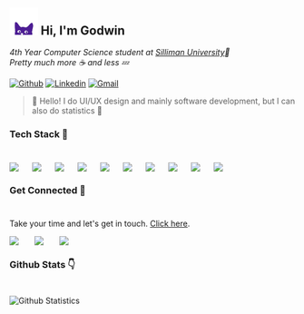 <h2><img src="assets/images/curious_cat_1.png" width="50"> Hi, I'm Godwin </h1>
<em>4th Year Computer Science student at <a href="su.edu.ph/">Silliman University</a>💢 </em>
<br>
<em>Pretty much more ☕ and less 💤 </em>

[![Github](https://img.shields.io/badge/-Github-000?style=flat&logo=Github&logoColor=white)](https://github.com/onimur)
[![Linkedin](https://img.shields.io/badge/-LinkedIn-blue?style=flat&logo=Linkedin&logoColor=white)](https://www.linkedin.com/in/murillo-comino-6124ab49/)
[![Gmail](https://img.shields.io/badge/-Gmail-c14438?style=flat&logo=Gmail&logoColor=white)](mailto:rualgodwin@gmail.com)

>👋 Hello! I do UI/UX design and mainly software development, but I can also do statistics 💯

### Tech Stack 💪 
#

<img align="left" width="30px" style="padding-right: 10px;" src="https://cdn.jsdelivr.net/gh/devicons/devicon/icons/react/react-original.svg" />
<img align="left" width="30px" style="padding-right: 10px;" src="https://cdn.jsdelivr.net/gh/devicons/devicon/icons/laravel/laravel-plain.svg"/>
<img align="left" width="30px" style="padding-right: 10px;" src="https://cdn.jsdelivr.net/gh/devicons/devicon/icons/nodejs/nodejs-original.svg"/>
<img align="left" width="30px" style="padding-right: 10px;" src="https://cdn.jsdelivr.net/gh/devicons/devicon/icons/django/django-plain.svg"/>
<img align="left" width="30px" style="padding-right: 10px;" src="https://cdn.jsdelivr.net/gh/devicons/devicon/icons/sasssass-original.svg"/>
<img align="left" width="30px" style="padding-right: 10px;" src="https://cdn.jsdelivr.net/gh/devicons/devicon/icons/dockerdocker-original.svg"/>
<img align="left" width="30px" style="padding-right: 10px;" src="https://cdn.jsdelivr.net/gh/devicons/devicon/icons/fastapi/fastapi-original.svg"/>
<img align="left" width="30px" style="padding-right: 10px;" src="https://cdn.jsdelivr.net/gh/devicons/devicon/icons/figma/figma-original.svg"/>
<img align="left" width="30px" style="padding-right: 10px;" src="https://cdn.jsdelivr.net/gh/devicons/devicon/icons/tensorflow/tensorflow-original.svg"/>
<img align="left" width="30px" style="padding-right: 10px;" src="https://cdn.jsdelivr.net/gh/devicons/devicon/icons/opencv/opencv-original.svg"/>

<br />

### Get Connected 🏃
#

Take your time and let's get in touch. [Click here](https://github.com/OnePewStrike).

<div style="display:flex; gap:1em;">
  <a href="https://www.linkedin.com/in/godwin-duliente/"><img align="left" width="30px" src="https://cdn.jsdelivr.net/gh/devicons/devicon/icons/linkedin/linkedin-original.svg" /></a>
  <a href="https://github.com/OnePewStrike"><img align="left" width="30px" src="https://cdn.jsdelivr.net/gh/devicons/devicon/icons/github/github-original.svg" /></a>
  <a href="#"><img align="left" width="30px" src="https://cdn.jsdelivr.net/gh/devicons/devicon/icons/facebook/facebook-original.svg" /></a>
</div>

### Github Stats 👇

#

<img width="60%" src="https://github-readme-stats.vercel.app/api?username=OnePewStrike&theme=midnight-purple&show_icons=true" alt="Github Statistics">



<!-- <p align="center" style="font-style:italic;">Hii</p> -->


<!-- ### Languages

<div style="display:flex; gap:1em;">
  <img align="left" width="30px" src="https://cdn.jsdelivr.net/gh/devicons/devicon/icons/html5/html5-original.svg" >        
  <img align="left" width="30px" src="https://cdn.jsdelivr.net/gh/devicons/devicon/icons/css3/css3-original.svg"/>
  <img align="left" width="30px" src="https://cdn.jsdelivr.net/gh/devicons/devicon/icons/javascript/javascript-original.svg"/>
  <img align="left" width="30px" src="https://cdn.jsdelivr.net/gh/devicons/devicon/icons/php/php-original.svg"/>
  <img align="left" width="30px" src="https://cdn.jsdelivr.net/gh/devicons/devicon/icons/mysql/mysql-original.svg"/>
  <img align="left" width="30px" src="https://cdn.jsdelivr.net/gh/devicons/devicon/icons/python/python-original.svg"/>
  <img align="left" width="30px" src="https://cdn.jsdelivr.net/gh/devicons/devicon/icons/c/c-original.svg"/>
  <img align="left" width="30px" src="https://cdn.jsdelivr.net/gh/devicons/devicon/icons/cplusplus/cplusplus-original.svg"/>
  <img align="left" width="30px" src="https://cdn.jsdelivr.net/gh/devicons/devicon/icons/typescript/typescript-original.svg"/>
</div> --> 
